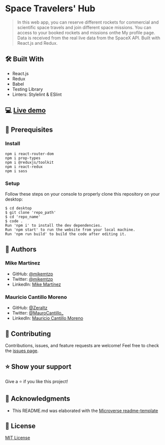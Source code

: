 # Space Travelers' Hub
> In this web app, you can reserve different rockets for commercial and scientific space travels and join different space missions. You can access to your booked rockets and missions onthe My profile page. Data is received from the real live data from the SpaceX API. Built with React.js and Redux.

## 🛠️ Built With

- React.js
- Redux
- Babel
- Testing Library
- Linters: Stylelint & ESlint

## 💻 [Live demo](https://spacetravelers-hub.netlify.app/)

## 🧮 Prerequisites

### Install
```
npm i react-router-dom
npm i prop-types
npm i @reduxjs/toolkit
npm i react-redux
npm i sass
```

### Setup

Follow these steps on your console to properly clone this repository on your desktop:

```
$ cd desktop
$ git clone 'repo_path'
$ cd 'repo_name'
$ code . 
Run 'npm i' to install the dev dependencies.
Run 'npm start' to run the website from your local machine.
Run 'npm run build' to build the code after editing it.
```

## 👤 Authors

### Mike Martínez

- GitHub: [@mikemtzp](https://github.com/mikemtzp)
- Twitter: [@mikemtzp](https://twitter.com/mikemtzp)
- LinkedIn: [Mike Martínez](https://www.linkedin.com/in/mike-mart%C3%ADnez/)

### Mauricio Cantillo Moreno

- GitHub: [@Zeraltz](https://github.com/Zeraltz)
- Twitter: [@MauroCantillo_](https://twitter.com/MauroCantillo_)
- LinkedIn: [Mauricio Cantillo Moreno](https://www.linkedin.com/in/mauricio-cantillo-moreno/)

## 🤝 Contributing

Contributions, issues, and feature requests are welcome!
Feel free to check the [issues page](https://github.com/mikemtzp/Space-Travelers-Hub/issues).

## ⭐️ Show your support

Give a ⭐️ if you like this project!

## 🥇 Acknowledgments

- This README.md was elaborated with the [Microverse readme-template](https://github.com/microverseinc/readme-template)

## 📝 License

[MIT License](https://github.com/mikemtzp/Space-Travelers-Hub/blob/dev/LICENSE)
